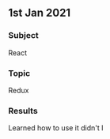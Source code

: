## 1st Jan 2021
### Subject
React
### Topic
Redux
### Results
Learned how to use it didn't I

<!---
## 1st Jan 2021
### Subject
React
### Topic
Redux
### Results
--->

